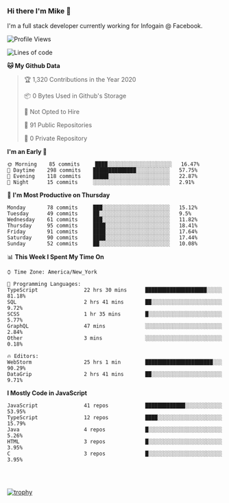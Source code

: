 ### Hi there I'm Mike 👋
I'm a full stack developer currently working for Infogain @ Facebook.

<!--START_SECTION:waka-->
![Profile Views](http://img.shields.io/badge/Profile%20Views-0-blue)

![Lines of code](https://img.shields.io/badge/From%20Hello%20World%20I%27ve%20Written-1.5%20million%20lines%20of%20code-blue)

**🐱 My Github Data** 

> 🏆 1,320 Contributions in the Year 2020
 > 
> 📦 0 Bytes Used in Github's Storage 
 > 
> 🚫 Not Opted to Hire
 > 
> 📜 91 Public Repositories
 > 
> 🔑 0 Private Repository 
 > 
**I'm an Early 🐤** 

```text
🌞 Morning    85 commits     ████░░░░░░░░░░░░░░░░░░░░░   16.47% 
🌆 Daytime    298 commits    ██████████████░░░░░░░░░░░   57.75% 
🌃 Evening    118 commits    █████░░░░░░░░░░░░░░░░░░░░   22.87% 
🌙 Night      15 commits     ░░░░░░░░░░░░░░░░░░░░░░░░░   2.91%

```
📅 **I'm Most Productive on Thursday** 

```text
Monday       78 commits     ███░░░░░░░░░░░░░░░░░░░░░░   15.12% 
Tuesday      49 commits     ██░░░░░░░░░░░░░░░░░░░░░░░   9.5% 
Wednesday    61 commits     ███░░░░░░░░░░░░░░░░░░░░░░   11.82% 
Thursday     95 commits     ████░░░░░░░░░░░░░░░░░░░░░   18.41% 
Friday       91 commits     ████░░░░░░░░░░░░░░░░░░░░░   17.64% 
Saturday     90 commits     ████░░░░░░░░░░░░░░░░░░░░░   17.44% 
Sunday       52 commits     ██░░░░░░░░░░░░░░░░░░░░░░░   10.08%

```


📊 **This Week I Spent My Time On** 

```text
⌚︎ Time Zone: America/New_York

💬 Programming Languages: 
TypeScript               22 hrs 30 mins      ████████████████████░░░░░   81.18% 
SQL                      2 hrs 41 mins       ██░░░░░░░░░░░░░░░░░░░░░░░   9.72% 
SCSS                     1 hr 35 mins        █░░░░░░░░░░░░░░░░░░░░░░░░   5.77% 
GraphQL                  47 mins             ░░░░░░░░░░░░░░░░░░░░░░░░░   2.84% 
Other                    3 mins              ░░░░░░░░░░░░░░░░░░░░░░░░░   0.18%

🔥 Editors: 
WebStorm                 25 hrs 1 min        ██████████████████████░░░   90.29% 
DataGrip                 2 hrs 41 mins       ██░░░░░░░░░░░░░░░░░░░░░░░   9.71%

```

**I Mostly Code in JavaScript** 

```text
JavaScript               41 repos            █████████████░░░░░░░░░░░░   53.95% 
TypeScript               12 repos            ████░░░░░░░░░░░░░░░░░░░░░   15.79% 
Java                     4 repos             █░░░░░░░░░░░░░░░░░░░░░░░░   5.26% 
HTML                     3 repos             █░░░░░░░░░░░░░░░░░░░░░░░░   3.95% 
C                        3 repos             █░░░░░░░░░░░░░░░░░░░░░░░░   3.95%

```



<!--END_SECTION:waka-->

##### &nbsp;
[![trophy](https://github-profile-trophy.vercel.app/?username=uptonm&theme=dracula)](https://github.com/ryo-ma/github-profile-trophy)

